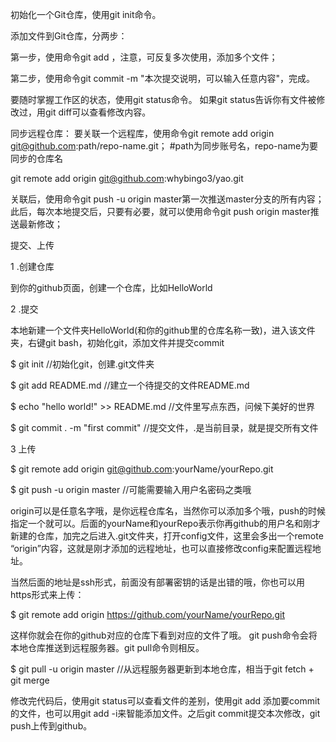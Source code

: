 
初始化一个Git仓库，使用git init命令。

添加文件到Git仓库，分两步：

第一步，使用命令git add <file>，注意，可反复多次使用，添加多个文件；

第二步，使用命令git commit -m "本次提交说明，可以输入任意内容"，完成。

要随时掌握工作区的状态，使用git status命令。
如果git status告诉你有文件被修改过，用git diff可以查看修改内容。


同步远程仓库：
要关联一个远程库，使用命令git remote add origin git@github.com:path/repo-name.git；
#path为同步账号名，repo-name为要同步的仓库名

git remote add origin git@github.com:whybingo3/yao.git


关联后，使用命令git push -u origin master第一次推送master分支的所有内容；
此后，每次本地提交后，只要有必要，就可以使用命令git push origin master推送最新修改；





提交、上传

1 .创建仓库

到你的github页面，创建一个仓库，比如HelloWorld



2 .提交

本地新建一个文件夹HelloWorld(和你的github里的仓库名称一致)，进入该文件夹，右键git bash，初始化git，添加文件并提交commit


$ git init //初始化git，创建.git文件夹

$ git add README.md //建立一个待提交的文件README.md

$ echo "hello world!" >> README.md  //文件里写点东西，问候下美好的世界

$ git commit . -m "first commit" //提交文件，.是当前目录，就是提交所有文件


3 上传


$ git remote add origin git@github.com:yourName/yourRepo.git

$ git push -u origin master //可能需要输入用户名密码之类哦


origin可以是任意名字哦，是你远程仓库名，当然你可以添加多个哦，push的时候指定一个就可以。后面的yourName和yourRepo表示你再github的用户名和刚才新建的仓库，加完之后进入.git文件夹，打开config文件，这里会多出一个remote “origin”内容，这就是刚才添加的远程地址，也可以直接修改config来配置远程地址。



当然后面的地址是ssh形式，前面没有部署密钥的话是出错的哦，你也可以用https形式来上传：


$ git remote add origin https://github.com/yourName/yourRepo.git


这样你就会在你的github对应的仓库下看到对应的文件了哦。
git push命令会将本地仓库推送到远程服务器。git pull命令则相反。


$ git pull -u origin master //从远程服务器更新到本地仓库，相当于git fetch + git merge

修改完代码后，使用git status可以查看文件的差别，使用git add 添加要commit的文件，也可以用git add -i来智能添加文件。之后git commit提交本次修改，git push上传到github。




